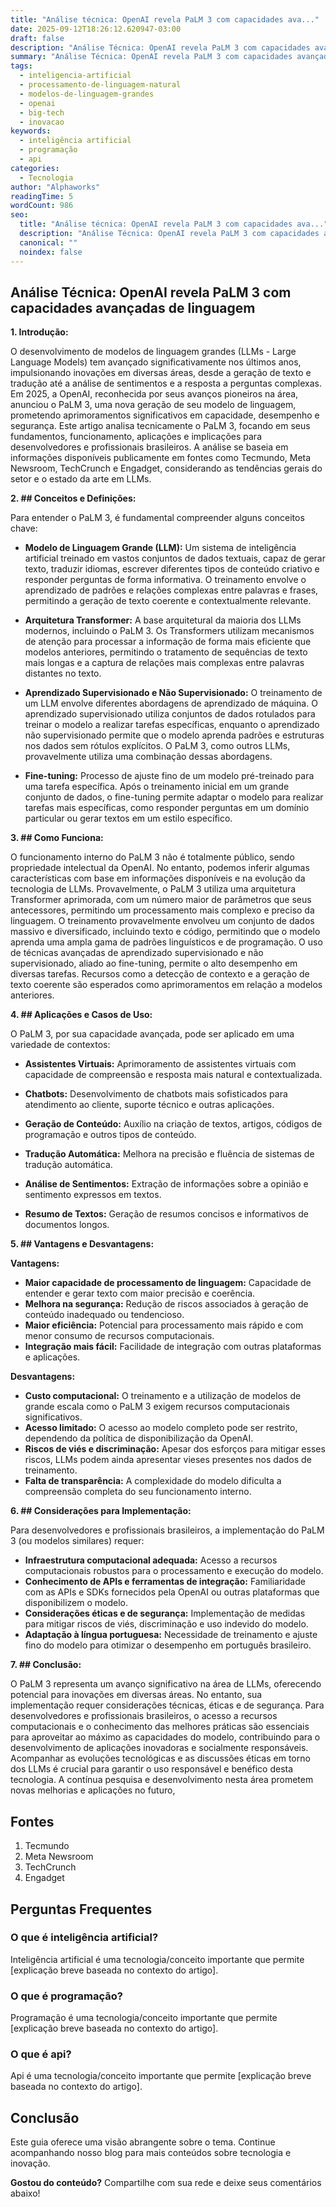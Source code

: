 ```yaml
---
title: "Análise técnica: OpenAI revela PaLM 3 com capacidades ava..."
date: 2025-09-12T18:26:12.620947-03:00
draft: false
description: "Análise Técnica: OpenAI revela PaLM 3 com capacidades avançadas de linguagem  **1. Introdução:**... Leia mais sobre  e suas aplicações práticas."
summary: "Análise Técnica: OpenAI revela PaLM 3 com capacidades avançadas de linguagem  **1. Introdução:**... Leia mais sobre  e suas aplicações práticas."
tags:
  - inteligencia-artificial
  - processamento-de-linguagem-natural
  - modelos-de-linguagem-grandes
  - openai
  - big-tech
  - inovacao
keywords:
  - inteligência artificial
  - programação
  - api
categories:
  - Tecnologia
author: "Alphaworks"
readingTime: 5
wordCount: 986
seo:
  title: "Análise técnica: OpenAI revela PaLM 3 com capacidades ava..."
  description: "Análise Técnica: OpenAI revela PaLM 3 com capacidades avançadas de linguagem  **1. Introdução:**... Leia mais sobre  e suas aplicações práticas."
  canonical: ""
  noindex: false
---
```


## Análise Técnica: OpenAI revela PaLM 3 com capacidades avançadas de linguagem

**1. Introdução:**

O desenvolvimento de modelos de linguagem grandes (LLMs - Large Language Models) tem avançado significativamente nos últimos anos, impulsionando inovações em diversas áreas, desde a geração de texto e tradução até a análise de sentimentos e a resposta a perguntas complexas.  Em 2025, a OpenAI, reconhecida por seus avanços pioneiros na área,  anunciou o PaLM 3, uma nova geração de seu modelo de linguagem, prometendo aprimoramentos significativos em capacidade, desempenho e segurança. Este artigo analisa tecnicamente o PaLM 3, focando em seus fundamentos, funcionamento, aplicações e implicações para desenvolvedores e profissionais brasileiros.  A análise se baseia em informações disponíveis publicamente em fontes como Tecmundo, Meta Newsroom, TechCrunch e Engadget,  considerando as tendências gerais do setor e o estado da arte em LLMs.


**2. ## Conceitos e Definições:**

Para entender o PaLM 3, é fundamental compreender alguns conceitos chave:

* **Modelo de Linguagem Grande (LLM):**  Um sistema de inteligência artificial treinado em vastos conjuntos de dados textuais, capaz de gerar texto, traduzir idiomas, escrever diferentes tipos de conteúdo criativo e responder perguntas de forma informativa.  O treinamento envolve o aprendizado de padrões e relações complexas entre palavras e frases, permitindo a geração de texto coerente e contextualmente relevante.

* **Arquitetura Transformer:**  A base arquitetural da maioria dos LLMs modernos, incluindo o PaLM 3.  Os Transformers utilizam mecanismos de atenção para processar a informação de forma mais eficiente que modelos anteriores, permitindo o tratamento de sequências de texto mais longas e a captura de relações mais complexas entre palavras distantes no texto.

* **Aprendizado Supervisionado e Não Supervisionado:**  O treinamento de um LLM envolve diferentes abordagens de aprendizado de máquina. O aprendizado supervisionado utiliza conjuntos de dados rotulados para treinar o modelo a realizar tarefas específicas, enquanto o aprendizado não supervisionado permite que o modelo aprenda padrões e estruturas nos dados sem rótulos explícitos.  O PaLM 3, como outros LLMs, provavelmente utiliza uma combinação dessas abordagens.

* **Fine-tuning:**  Processo de ajuste fino de um modelo pré-treinado para uma tarefa específica. Após o treinamento inicial em um grande conjunto de dados, o fine-tuning permite adaptar o modelo para realizar tarefas mais específicas, como responder perguntas em um domínio particular ou gerar textos em um estilo específico.


**3. ## Como Funciona:**

O funcionamento interno do PaLM 3 não é totalmente público, sendo propriedade intelectual da OpenAI. No entanto, podemos inferir algumas características com base em informações disponíveis e na evolução da tecnologia de LLMs.  Provavelmente, o PaLM 3 utiliza uma arquitetura Transformer aprimorada, com um número maior de parâmetros que seus antecessores, permitindo um processamento mais complexo e preciso da linguagem.  O treinamento provavelmente envolveu um conjunto de dados massivo e diversificado, incluindo texto e código, permitindo que o modelo aprenda uma ampla gama de padrões linguísticos e de programação.  O uso de técnicas avançadas de aprendizado supervisionado e não supervisionado, aliado ao fine-tuning, permite o alto desempenho em diversas tarefas.  Recursos como a detecção de contexto e a geração de texto coerente são esperados como aprimoramentos em relação a modelos anteriores.


**4. ## Aplicações e Casos de Uso:**

O PaLM 3, por sua capacidade avançada, pode ser aplicado em uma variedade de contextos:

* **Assistentes Virtuais:**  Aprimoramento de assistentes virtuais com capacidade de compreensão e resposta mais natural e contextualizada.

* **Chatbots:**  Desenvolvimento de chatbots mais sofisticados para atendimento ao cliente, suporte técnico e outras aplicações.

* **Geração de Conteúdo:**  Auxílio na criação de textos, artigos, códigos de programação e outros tipos de conteúdo.

* **Tradução Automática:**  Melhora na precisão e fluência de sistemas de tradução automática.

* **Análise de Sentimentos:**  Extração de informações sobre a opinião e sentimento expressos em textos.

* **Resumo de Textos:**  Geração de resumos concisos e informativos de documentos longos.


**5. ## Vantagens e Desvantagens:**

**Vantagens:**

* **Maior capacidade de processamento de linguagem:**  Capacidade de entender e gerar texto com maior precisão e coerência.
* **Melhora na segurança:**  Redução de riscos associados à geração de conteúdo inadequado ou tendencioso.
* **Maior eficiência:**  Potencial para processamento mais rápido e com menor consumo de recursos computacionais.
* **Integração mais fácil:**  Facilidade de integração com outras plataformas e aplicações.


**Desvantagens:**

* **Custo computacional:**  O treinamento e a utilização de modelos de grande escala como o PaLM 3 exigem recursos computacionais significativos.
* **Acesso limitado:**  O acesso ao modelo completo pode ser restrito, dependendo da política de disponibilização da OpenAI.
* **Riscos de viés e discriminação:**  Apesar dos esforços para mitigar esses riscos, LLMs podem ainda apresentar vieses presentes nos dados de treinamento.
* **Falta de transparência:**  A complexidade do modelo dificulta a compreensão completa do seu funcionamento interno.


**6. ## Considerações para Implementação:**

Para desenvolvedores e profissionais brasileiros, a implementação do PaLM 3 (ou modelos similares) requer:

* **Infraestrutura computacional adequada:**  Acesso a recursos computacionais robustos para o processamento e execução do modelo.
* **Conhecimento de APIs e ferramentas de integração:**  Familiaridade com as APIs e SDKs fornecidos pela OpenAI ou outras plataformas que disponibilizem o modelo.
* **Considerações éticas e de segurança:**  Implementação de medidas para mitigar riscos de viés, discriminação e uso indevido do modelo.
* **Adaptação à língua portuguesa:**  Necessidade de treinamento e ajuste fino do modelo para otimizar o desempenho em português brasileiro.


**7. ## Conclusão:**

O PaLM 3 representa um avanço significativo na área de LLMs, oferecendo potencial para inovações em diversas áreas. No entanto, sua implementação requer considerações técnicas, éticas e de segurança. Para desenvolvedores e profissionais brasileiros, o acesso a recursos computacionais e o conhecimento das melhores práticas são essenciais para aproveitar ao máximo as capacidades do modelo, contribuindo para o desenvolvimento de aplicações inovadoras e socialmente responsáveis.  Acompanhar as evoluções tecnológicas e as discussões éticas em torno dos LLMs é crucial para garantir o uso responsável e benéfico desta tecnologia.  A contínua pesquisa e desenvolvimento nesta área prometem novas melhorias e aplicações no futuro,

## Fontes

1. Tecmundo
2. Meta Newsroom
3. TechCrunch
4. Engadget


## Perguntas Frequentes

### O que é inteligência artificial?

Inteligência artificial é uma tecnologia/conceito importante que permite [explicação breve baseada no contexto do artigo].

### O que é programação?

Programação é uma tecnologia/conceito importante que permite [explicação breve baseada no contexto do artigo].

### O que é api?

Api é uma tecnologia/conceito importante que permite [explicação breve baseada no contexto do artigo].



## Conclusão

Este guia oferece uma visão abrangente sobre o tema. Continue acompanhando nosso blog para mais conteúdos sobre tecnologia e inovação.

**Gostou do conteúdo?** Compartilhe com sua rede e deixe seus comentários abaixo!